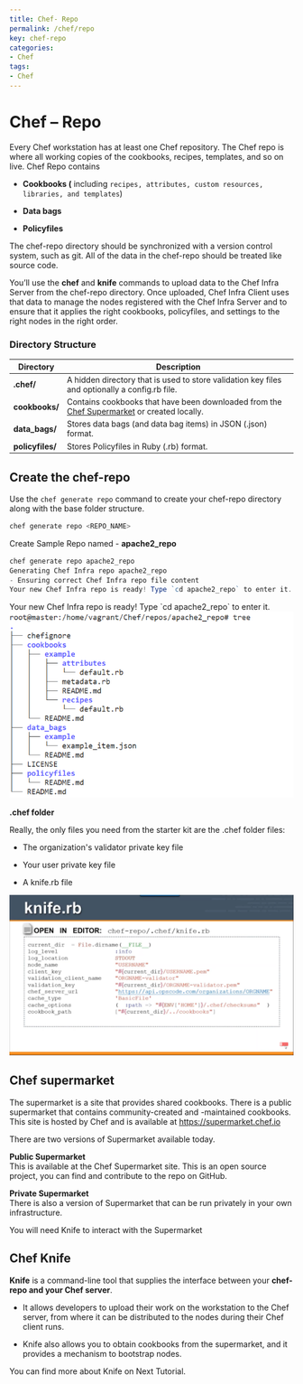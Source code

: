 ```yaml
---
title: Chef- Repo
permalink: /chef/repo
key: chef-repo
categories:
- Chef
tags:
- Chef
---
```


Chef – Repo
===========

Every Chef workstation has at least one Chef repository. The Chef repo is where
all working copies of the cookbooks, recipes, templates, and so on live. Chef
Repo contains

-   **Cookbooks (** including `recipes, attributes, custom resources, libraries,
    and templates`)

-   **Data bags**

-   **Policyfiles**

The chef-repo directory should be synchronized with a version control system,
such as git. All of the data in the chef-repo should be treated like source
code.

You’ll use the **chef** and **knife** commands to upload data to the Chef Infra
Server from the chef-repo directory. Once uploaded, Chef Infra Client uses that
data to manage the nodes registered with the Chef Infra Server and to ensure
that it applies the right cookbooks, policyfiles, and settings to the right
nodes in the right order.

### Directory Structure 

| **Directory**    | **Description**                                                                                                            |
|------------------|----------------------------------------------------------------------------------------------------------------------------|
| **.chef/**       | A hidden directory that is used to store validation key files and optionally a config.rb file.                             |
| **cookbooks/**   | Contains cookbooks that have been downloaded from the [Chef Supermarket](https://supermarket.chef.io/) or created locally. |
| **data_bags/**   | Stores data bags (and data bag items) in JSON (.json) format.                                                              |
| **policyfiles/** | Stores Policyfiles in Ruby (.rb) format.                                                                                   |



## Create the chef-repo

Use the `chef generate repo` command to create your chef-repo directory
along with the base folder structure.
```powershell
chef generate repo <REPO_NAME>
```


Create Sample Repo named - **apache2_repo**
```powershell
chef generate repo apache2_repo
Generating Chef Infra repo apache2_repo
- Ensuring correct Chef Infra repo file content
Your new Chef Infra repo is ready! Type `cd apache2_repo` to enter it.
```

Your new Chef Infra repo is ready! Type \`cd apache2_repo\` to enter it.
![](media/f265de35d51a0d47cba84706a104dec5.png)



**.chef folder**

Really, the only files you need from the starter kit are the .chef folder files:

-   The organization's validator private key file

-   Your user private key file

-   A knife.rb file

![](media/ce0017751a94f99ce53485d73cc17d08.png)



## Chef supermarket

The supermarket is a site that provides shared cookbooks. There is a public
supermarket that contains community-created and -maintained cookbooks. This site
is hosted by Chef and is available at <https://supermarket.chef.io>

There are two versions of Supermarket available today.

**Public Supermarket**  
This is available at the Chef Supermarket site. This is an open source project,
you can find and contribute to the repo on GitHub.

**Private Supermarket**  
There is also a version of Supermarket that can be run privately in your own
infrastructure.

You will need Knife to interact with the Supermarket

## Chef Knife

**Knife** is a command-line tool that supplies the interface between your
**chef-repo and your Chef server**.

-   It allows developers to upload their work on the workstation to the Chef
    server, from where it can be distributed to the nodes during their Chef
    client runs.

-   Knife also allows you to obtain cookbooks from the supermarket, and it
    provides a mechanism to bootstrap nodes.

You can find more about Knife on Next Tutorial.
